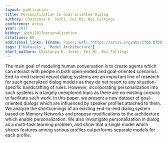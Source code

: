 ```yaml
---
layout: publication
title: Personalization In Goal-oriented Dialog
authors: Chaitanya K. Joshi, Fei Mi, Boi Faltings
conference: Arxiv
year: 2017
bibkey: joshi2017personalization
citations: 68
additional_links: [{name: Paper, url: 'https://arxiv.org/abs/1706.07503'}]
tags: ["Datasets", "Model Architecture"]
short_authors: Chaitanya K. Joshi, Fei Mi, Boi Faltings
---
```

The main goal of modeling human conversation is to create agents which can
interact with people in both open-ended and goal-oriented scenarios. End-to-end
trained neural dialog systems are an important line of research for such
generalized dialog models as they do not resort to any situation-specific
handcrafting of rules. However, incorporating personalization into such systems
is a largely unexplored topic as there are no existing corpora to facilitate
such work. In this paper, we present a new dataset of goal-oriented dialogs
which are influenced by speaker profiles attached to them. We analyze the
shortcomings of an existing end-to-end dialog system based on Memory Networks
and propose modifications to the architecture which enable personalization. We
also investigate personalization in dialog as a multi-task learning problem,
and show that a single model which shares features among various profiles
outperforms separate models for each profile.